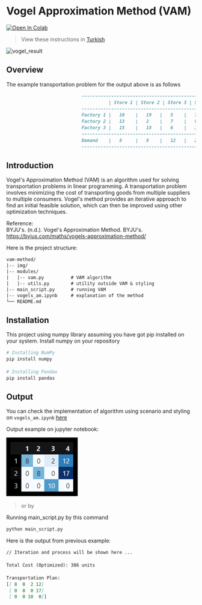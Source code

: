 # Vogel Approximation Method (VAM) 
[![Open In Colab](https://colab.research.google.com/assets/colab-badge.svg)](https://colab.research.google.com/github/faridnec/vogels-approx-method/blob/farid-main/vogels_am.ipynb)

> View these instructions in [Turkish](./translation/tr/README.md)

![vogel_result](https://github.com/faridnec/vogels-approx-method/blob/main/img/output.png?raw=true)

## Overview
The example transportation problem for the output above is as follows
```markdown
                            ------------------------------------------------------------
                                      | Store 1 | Store 2 | Store 3 | Store 4 | Supply  
                            ------------------------------------------------------------
                            Factory 1 |   10    |   19   |   5    |   7     |   22    
                            Factory 2 |   13    |   2    |   7    |   8     |   25  
                            Factory 3 |   15    |   18   |   6    |   14    |   10  
                            ------------------------------------------------------------ 
                            Demand    |   8     |   8    |   12   |   29    |   57     
                            ------------------------------------------------------------
```
## Introduction
Vogel's Approximation Method (VAM) is an algorithm used for solving transportation problems in linear programming. A transportation problem involves minimizing the cost of transporting goods from multiple suppliers to multiple consumers. Vogel's method provides an iterative approach to find an initial feasible solution, which can then be improved using other optimization techniques.

Reference:  
BYJU's. (n.d.). Vogel's Approximation Method. BYJU's. https://byjus.com/maths/vogels-approximation-method/

Here is the project structure:
```plaintext
vam-method/
|-- img/
|-- modules/
|   |-- vam.py          # VAM algorithm
|   |-- utils.py        # utility outside VAM & styling
|-- main_script.py      # running VAM
|-- vogels_am.ipynb     # explanation of the method
└── README.md   
```

## Installation
This project using numpy library assuming you have got pip installed on your system. Install numpy on your repository
```bash
# Installing NumPy
pip install numpy

# Installing Pandas
pip install pandas
```

## Output
You can check the implementation of algorithm using scenario and styling on `vogels_am.ipynb` [here](./vogels_am.ipynb)

Output example on jupyter notebook:

![Pandas Output](./img/jn_output.png)

> or by

Running main_script.py by this command

```bash
python main_script.py
```
Here is the output from previous example:
```markdown
// Iteration and process will be shown here ...

Total Cost (Optimized): 386 units

Transportation Plan:
[[ 8  0  2 12]
 [ 0  8  0 17]
 [ 0  0 10  0]]
```
